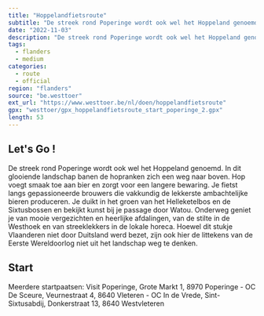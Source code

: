```yaml
---
title: "Hoppelandfietsroute"
subtitle: "De streek rond Poperinge wordt ook wel het Hoppeland genoemd"
date: "2022-11-03"
description: "De streek rond Poperinge wordt ook wel het Hoppeland genoemd" 
tags:
  - flanders
  - medium
categories: 
  - route
  - official
region: "flanders"
source: "be.westtoer"
ext_url: "https://www.westtoer.be/nl/doen/hoppelandfietsroute"
gpx: "westtoer/gpx_hoppelandfietsroute_start_poperinge_2.gpx"
length: 53
---
```


## Let's Go !

De streek rond Poperinge wordt ook wel het Hoppeland genoemd. In dit glooiende landschap banen de hopranken zich een weg naar boven. Hop voegt smaak toe aan bier en zorgt voor een langere bewaring. Je fietst langs gepassioneerde brouwers die vakkundig de lekkerste ambachtelijke bieren produceren. Je duikt in het groen van het Helleketelbos en de Sixtusbossen en bekijkt kunst bij je passage door Watou. Onderweg geniet je van mooie vergezichten en heerlijke afdalingen, van de stilte in de Westhoek en van streeklekkers in de lokale horeca. Hoewel dit stukje Vlaanderen niet door Duitsland werd bezet, zijn ook hier de littekens van de Eerste Wereldoorlog niet uit het landschap weg te denken.

## Start 

Meerdere startpaatsen: Visit Poperinge, Grote Markt 1, 8970 Poperinge - OC De Sceure, Veurnestraat 4, 8640 Vleteren - OC In de Vrede, Sint-Sixtusabdij, Donkerstraat 13, 8640 Westvleteren 


